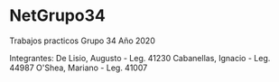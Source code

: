 # NetGrupo34
Trabajos practicos Grupo 34 Año 2020

Integrantes:
De Lisio, Augusto - Leg. 41230
Cabanellas, Ignacio - Leg. 44987
O'Shea, Mariano - Leg. 41007
